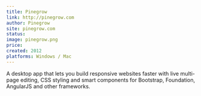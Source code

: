 ```yaml
---
title: Pinegrow
link: http://pinegrow.com
author: Pinegrow
site: pinegrow.com
status: 
image: pinegrow.png
price: 
created: 2012
platforms: Windows / Mac
---
```


A desktop app that lets you build responsive websites faster with live multi-page editing, CSS styling and smart components for Bootstrap, Foundation, AngularJS and other frameworks.
